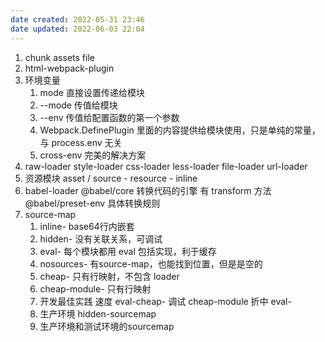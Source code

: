 ```yaml
---
date created: 2022-05-31 23:46
date updated: 2022-06-03 22:04
---
```


1. chunk assets file
2. html-webpack-plugin
3. 环境变量
   1. mode 直接设置传递给模块
   2. --mode 传值给模块
   3. --env 传值给配置函数的第一个参数
   4. Webpack.DefinePlugin 里面的内容提供给模块使用，只是单纯的常量，与 process.env 无关
   5. cross-env 完美的解决方案
4. raw-loader style-loader css-loader less-loader file-loader url-loader
5. 资源模块 asset / source - resource - inline
6. babel-loader @babel/core 转换代码的引擎 有 transform 方法 @babel/preset-env 具体转换规则
7. source-map
   1. inline- base64行内嵌套
   2. hidden- 没有关联关系，可调试
   3. eval- 每个模块都用 eval 包括实现，利于缓存
   4. nosources- 有source-map，也能找到位置，但是是空的
   5. cheap- 只有行映射，不包含 loader
   6. cheap-module- 只有行映射
   7. 开发最佳实践 速度 eval-cheap-  调试 cheap-module 折中 eval-
   8. 生产环境 hidden-sourcemap
   9. 生产环境和测试环境的sourcemap
